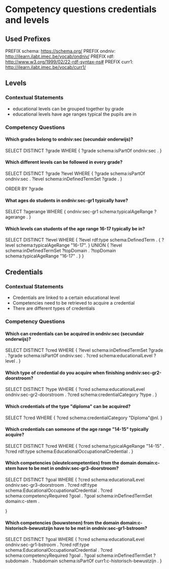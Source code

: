 # Competency questions credentials and levels

## Used Prefixes

PREFIX schema: <https://schema.org/> 
PREFIX ondniv: <http://ilearn.ilabt.imec.be/vocab/ondniv/>
PREFIX rdf: <http://www.w3.org/1999/02/22-rdf-syntax-ns#>
PREFIX curr1: <http://ilearn.ilabt.imec.be/vocab/curr1/>

## Levels

### Contextual Statements
- educational levels can be grouped together by grade
- educational levels have age ranges typical the pupils are in

### Competency Questions

#### Which grades belong to ondniv:sec (secundair onderwijs)?

SELECT DISTINCT ?grade WHERE {
    ?grade schema:isPartOf ondniv:sec .
} 

#### Which different levels can be followed in every grade?

SELECT DISTINCT ?grade ?level WHERE {
    ?grade schema:isPartOf ondniv:sec .
    ?level schema:inDefinedTermSet ?grade .
}

ORDER BY ?grade

#### What ages do students in ondniv:sec-gr1 typically have?

SELECT ?agerange WHERE {
    ondniv:sec-gr1 schema:typicalAgeRange ?agerange .
}

#### Which levels can students of the age range 16-17 typically be in? 

SELECT DISTINCT ?level WHERE {
    ?level rdf:type schema:DefinedTerm .
  	{
    	?level schema:typicalAgeRange "16-17".
    } UNION {
    	?level schema:inDefinedTermSet ?topDomain .
    	?topDomain schema:typicalAgeRange "16-17" .
  	}
}

## Credentials

### Contextual Statements

- Credentials are linked to a certain educational level
- Competencies need to be retrieved to acquire a credential
- There are different types of credentials

### Competency Questions

#### Which can credentials can be acquired in ondniv:sec (secundair onderwijs)?

SELECT DISTINCT ?cred WHERE {
    ?level schema:inDefinedTermSet ?grade .
    ?grade schema:isPartOf ondniv:sec .
    ?cred schema:educationalLevel ?level .
}

#### Which type of credential do you acquire when finishing ondniv:sec-gr2-doorstroom?

SELECT DISTINCT ?type WHERE {
    ?cred schema:educationalLevel ondniv:sec-gr2-doorstroom .
    ?cred schema:credentialCategory ?type .
}

#### Which credentials of the type "diploma" can be acquired?

SELECT ?cred WHERE {
    ?cred schema:credentialCategory "Diploma"@nl.
}

#### Which credentials can someone of the age range "14-15" typically acquire?

SELECT DISTINCT ?cred WHERE {
    ?cred schema:typicalAgeRange "14-15" .
    ?cred rdf:type schema:EducationalOccupationalCredential .
}

#### Which competencies (sleutelcompetenties) from the domain domain:c-stem have to be met in ondniv:sec-gr3-doorstroom?

SELECT DISTINCT ?goal WHERE {
    ?cred schema:educationalLevel ondniv:sec-gr3-doorstroom .
    ?cred rdf:type schema:EducationalOccupationalCredential .
    ?cred schema:competencyRequired ?goal .
    ?goal schema:inDefinedTermSet domain:c-stem .
    
}

#### Which competencies (bouwstenen) from the domain domain:c-historisch-bewustzijn have to be met in ondniv:sec-gr1-bstroom?

SELECT DISTINCT ?goal WHERE {
    ?cred schema:educationalLevel ondniv:sec-gr1-bstroom .
    ?cred rdf:type schema:EducationalOccupationalCredential .
    ?cred schema:competencyRequired ?goal .
    ?goal schema:inDefinedTermSet ?subdomain .
    ?subdomain schema:isPartOf curr1:c-historisch-bewustzijn .
}